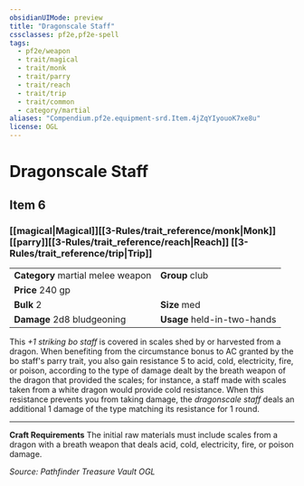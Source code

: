 ```yaml
---
obsidianUIMode: preview
title: "Dragonscale Staff"
cssclasses: pf2e,pf2e-spell
tags:
  - pf2e/weapon
  - trait/magical
  - trait/monk
  - trait/parry
  - trait/reach
  - trait/trip
  - trait/common
  - category/martial
aliases: "Compendium.pf2e.equipment-srd.Item.4jZqYIyouoK7xe8u"
license: OGL
---
```

# Dragonscale Staff
## Item 6
### [[magical|Magical]][[3-Rules/trait_reference/monk|Monk]] [[parry]][[3-Rules/trait_reference/reach|Reach]] [[3-Rules/trait_reference/trip|Trip]] 

|  |  |
| -- | -- |
| **Category** martial melee weapon | **Group** club |
| **Price** 240 gp |  |
| **Bulk** 2 | **Size** med |
| **Damage** 2d8 bludgeoning  | **Usage** held-in-two-hands |



This _+1 striking bo staff_ is covered in scales shed by or harvested from a dragon. When benefiting from the circumstance bonus to AC granted by the bo staff's parry trait, you also gain resistance 5 to acid, cold, electricity, fire, or poison, according to the type of damage dealt by the breath weapon of the dragon that provided the scales; for instance, a staff made with scales taken from a white dragon would provide cold resistance. When this resistance prevents you from taking damage, the _dragonscale staff_ deals an additional 1 damage of the type matching its resistance for 1 round.

* * *

**Craft Requirements** The initial raw materials must include scales from a dragon with a breath weapon that deals acid, cold, electricity, fire, or poison damage.

*Source: Pathfinder Treasure Vault*
*OGL*